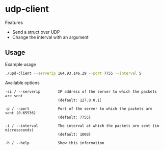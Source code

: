 # udp-client
Features
+ Send a struct over UDP
+ Change the interval with an argument

## Usage

Example usage

```bash
./upd-client --serverip 164.93.146.29 --port 7755 --interval 5
```

Available options
```
-si / --serverip        IP address of the server to which the packets are sent 
                        (default: 127.0.0.1)

-p / --port             Port of the server to which the packets are sent (0-65536) 
                        (default: 7755)

-i / --interval         The interval at which the packets are sent (in microseconds)
                        (default: 1000)

-h / --help             Show this information
```
